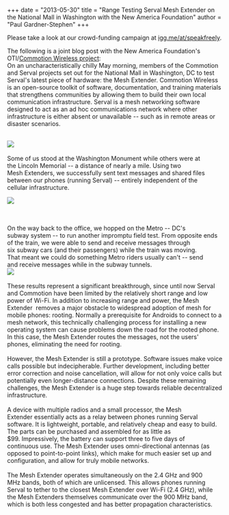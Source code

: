+++
date = "2013-05-30"
title = "Range Testing Serval Mesh Extender on the National Mall in Washington with the New America Foundation"
author = "Paul Gardner-Stephen"
+++

<div class="post-body entry-content" id="post-body-6190924741825423603" itemprop="description articleBody">

Please take a look at our crowd-funding campaign at <a href="http://igg.me/at/speakfreely">igg.me/at/speakfreely</a>.
<br/>

<span>The following is a joint blog post with the New America Foundation's OTI/</span><a href="http://commotionwireless.net/">Commotion Wireless project</a><span>:</span>
<span><br/></span>
<span>On an uncharacteristically chilly May morning, members of the </span><span>Commotion and Serval projects set out for the National Mall in </span><span>Washington, DC to test Serval's latest piece of hardware: the Mesh </span><span>Extender. Commotion Wireless is an open-source toolkit of software, </span><span>documentation, and training materials that strengthens communities by </span><span>allowing them to build their own local communication infrastructure. </span><span>Serval</span><span> is a mesh networking software designed to </span><span>act as an ad hoc communications network where other infrastructure is </span><span>either absent or unavailable -- such as in remote areas or disaster </span><span>scenarios.</span><br/>
<br/>
<div>
<a href="http://4.bp.blogspot.com/-dXCw8cK5jNE/UaejeqkFDVI/AAAAAAAABHs/4qQ9ANW_b0M/s1600/IMG_0013.JPG"><img src="http://4.bp.blogspot.com/-dXCw8cK5jNE/UaejeqkFDVI/AAAAAAAABHs/4qQ9ANW_b0M/s320/IMG_0013.JPG"/></a></div>
<br/>
<span>Some of us stood at the Washington Monument while others were at the </span><span>Lincoln Memorial -- a distance of nearly a mile. Using two Mesh </span><span>Extenders, we successfully sent text messages and shared files between </span><span>our phones (running Serval) -- entirely independent of the cellular </span><span>infrastructure.</span><br/>

<a href="http://2.bp.blogspot.com/-nk6H1Dn2DRk/Uaejd7O3jWI/AAAAAAAABHg/m-NZRd8xj0o/s1600/paul-dan-meshms-log-3.png"><img src="http://2.bp.blogspot.com/-nk6H1Dn2DRk/Uaejd7O3jWI/AAAAAAAABHg/m-NZRd8xj0o/s320/paul-dan-meshms-log-3.png"/></a>

<br/>

<br/>
<div>
<span>On the way back to the office, we hopped on the Metro -- DC's subway </span><span>system -- to run another impromptu field test. From opposite ends of </span><span>the train, we were able to send and receive messages through six </span><span>subway cars (and their passengers) while the train was moving. That </span><span>meant we could do something Metro riders usually can't -- send and </span><span>receive messages while in the subway tunnels.</span><br/>
<div>
<a href="http://3.bp.blogspot.com/-lhnpfeomAak/Uaejea39eZI/AAAAAAAABHo/GiMq4EVeHxo/s1600/20130525_044546.jpg"><img src="http://3.bp.blogspot.com/-lhnpfeomAak/Uaejea39eZI/AAAAAAAABHo/GiMq4EVeHxo/s320/20130525_044546.jpg"/></a></div>
<span><br/></span></div>
<div>
<span>These results represent a significant breakthrough, since until now </span><span>Serval and Commotion have been limited by the relatively short range </span><span>and low power of Wi-Fi. In addition to increasing range and power, the </span><span>Mesh Extender  removes a major obstacle to widespread adoption of mesh </span><span>for mobile phones: rooting. Normally a prerequisite for Androids to </span><span>connect to a mesh network, this technically challenging process for </span><span>installing a new operating system can cause problems down the road for </span><span>the rooted phone. In this case, the Mesh Extender routes the messages, </span><span>not the users' phones, eliminating the need for rooting.</span><br/>
<br/>
<span>However, the Mesh Extender is still a prototype. Software issues make </span><span>voice calls possible but indecipherable. Further development, </span><span>including better error correction and noise cancellation, will allow </span><span>for not only voice calls but potentially even longer-distance </span><span>connections. Despite these remaining challenges, the Mesh Extender is </span><span>a huge step towards reliable decentralized infrastructure.</span><br/>
<br/>
<span>A device with multiple radios and a small processor, the Mesh Extender </span><span>essentially acts as a relay between phones running Serval software. It </span><span>is lightweight, portable, and relatively cheap and easy to build. The </span><span>parts can be purchased and assembled for as little as $99. </span><span>Impressively, the battery can support three to five days of continuous </span><span>use. The Mesh Extender uses omni-directional antennas (as opposed to </span><span>point-to-point links), which make for much easier set up and</span><br/>
<span>configuration, and allow for truly mobile networks.</span><br/>
<br/>
<span>The Mesh Extender operates simultaneously on the 2.4 GHz and 900 MHz </span><span>bands, both of which are unlicensed. This allows phones running Serval </span><span>to tether to the closest Mesh Extender over Wi-Fi (2.4 GHz), while the </span><span>Mesh Extenders themselves communicate over the 900 MHz band, which is </span><span>both less congested and has better propagation characteristics.</span></div>
<div></div>
</div>